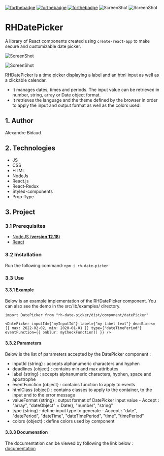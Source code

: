 [![forthebadge](https://forthebadge.com/images/badges/made-with-javascript.svg)](https://forthebadge.com) 
[![forthebadge](https://forthebadge.com/images/badges/uses-css.svg)](https://forthebadge.com) 
[![forthebadge](https://forthebadge.com/images/badges/uses-html.svg)](https://forthebadge.com) 
![ScreenShot](https://github.com/AlxBDo/RHDatePicker/scr/img/use-react.svg)
![ScreenShot](https://github.com/AlxBDo/RHDatePicker/scr/img/use-redux.svg)



# RHDatePicker 

A library of React components created using `create-react-app` to make secure and customizable date picker.

![ScreenShot](https://alxbdo.github.io/RHDatePicker/src/img/PeriodInput.png)

![ScreenShot](https://alxbdo.github.io/RHDatePicker/src/img/Calendar.png)

RHDatePicker is a time picker displaying a label and an html input as well as a clickable calendar. 
 * It manages dates, times and periods. The input value can be retrieved in number, string, array or Date object format. 
 * It retrieves the language and the theme defined by the browser in order to apply the input and output format as well as the colors used.
 

## 1. Author

Alexandre Bidaud


## 2. Technologies

- JS 
- CSS 
- HTML 
- NodeJs
- React.js 
- React-Redux 
- Styled-components 
- Prop-Type 


## 3. Project

### 3.1 Prerequisites

- [NodeJS (**version 12.18**)](https://nodejs.org/en/)
- [React](https://reactjs.org/) 


### 3.2 Installation

Run the following command:
`npm i rh-date-picker`


### 3.3 Use 


#### 3.3.1 Example 

Below is an example implementation of the RHDatePicker component. You can also see the demo in the src/lib/examples/ directory.

`import DatePicker from "rh-date-picker/dist/component/datePicker"`

`<DatePicker inputId={"myInputId"} label={"my label text"} deadlines= {{ max: 2022-02-02, min: 2020-01-01 }} type={"dateTimePeriod"} eventFunction={{ onblur: myCheckFunction() }} />`


#### 3.3.2 Parameters 

Below is the list of parameters accepted by the DatePicker component : 

- inputId {string} : accepts alphanumeric characters and hyphen 
- deadlines {object} : contains min and max attributes
- label {string} : accepts alphanumeric characters, hyphen, space and apostrophe
- eventFunction {object} : contains function to apply to events
- htmlClass {object} : contains classes to apply to the container, to the input and to the error message
- valueFormat {string} : output format of DatePicker input value - Accept : "array", "dateObject" = Date(), "number", "string"
- type {string} : define input type to generate - Accept : "date", "datePeriod", "dateTime", "dateTimePeriod", "time", "timePeriod"
- colors {object} : define colors used by component


#### 3.3.3 Documenation

The documentation can be viewed by following the link below : [documentation](https://github.com/AlxBDo/RHDatePicker/docs/index.html)
